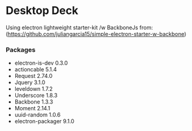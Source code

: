 #  Desktop Deck
Using electron lightweight starter-kit /w BackboneJs from:
(https://github.com/juliangarcia15/simple-electron-starter-w-backbone)

### Packages
* electron-is-dev 0.3.0
* actioncable 5.1.4
* Request 2.74.0
* Jquery 3.1.0
* leveldown 1.7.2
* Underscore 1.8.3
* Backbone 1.3.3
* Moment 2.14.1
* uuid-random 1.0.6
* electron-packager 9.1.0
